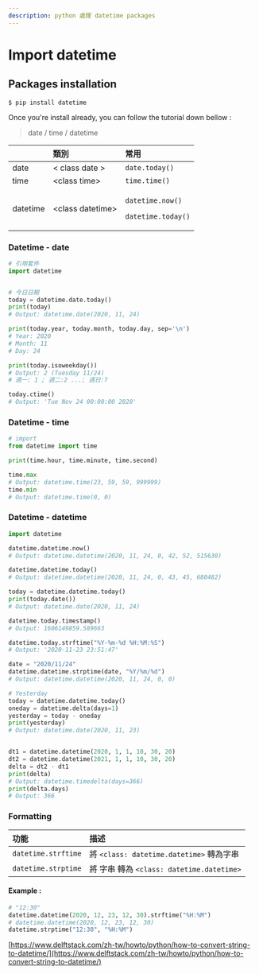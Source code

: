 ```yaml
---
description: python 處理 datetime packages
---
```


# Import datetime

## Packages installation

```
$ pip install datetime
```

Once you're install already, you can follow the tutorial down bellow : 

> date / time / datetime

<table>
  <thead>
    <tr>
      <th style="text-align:left"></th>
      <th style="text-align:left">&#x985E;&#x5225;</th>
      <th style="text-align:left">&#x5E38;&#x7528;</th>
    </tr>
  </thead>
  <tbody>
    <tr>
      <td style="text-align:left">date</td>
      <td style="text-align:left">&lt; class date &gt;</td>
      <td style="text-align:left"><code>date.today()</code>
      </td>
    </tr>
    <tr>
      <td style="text-align:left">time</td>
      <td style="text-align:left">&lt;class time&gt;</td>
      <td style="text-align:left"><code>time.time() </code>
      </td>
    </tr>
    <tr>
      <td style="text-align:left">datetime</td>
      <td style="text-align:left">&lt;class datetime&gt;</td>
      <td style="text-align:left">
        <p><code>datetime.now()  </code>
        </p>
        <p><code>datetime.today()</code>
        </p>
      </td>
    </tr>
  </tbody>
</table>

### Datetime - date

```python
# 引用套件
import datetime


# 今日日期
today = datetime.date.today()
print(today)
# Output: datetime.date(2020, 11, 24)

print(today.year, today.month, today.day, sep='\n')
# Year: 2020 
# Month: 11
# Day: 24

print(today.isoweekday())
# Output: 2 (Tuesday 11/24)
# 週一: 1 ; 週二:2 ...; 週日:7

today.ctime()
# Output: 'Tue Nov 24 00:00:00 2020'

```

### Datetime - time

```python
# import 
from datetime import time

print(time.hour, time.minute, time.second)

time.max
# Output: datetime.time(23, 59, 59, 999999)
time.min
# Output: datetime.time(0, 0)
```

### Datetime - datetime

```python
import datetime

datetime.datetime.now()
# Output: datetime.datetime(2020, 11, 24, 0, 42, 52, 515630)

datetime.datetime.today()
# Output: datetime.datetime(2020, 11, 24, 0, 43, 45, 680482)

today = datetime.datetime.today()
print(today.date())
# Output: datetime.date(2020, 11, 24)

datetime.today.timestamp()
# Output: 1606149859.589663

datetime.today.strftime("%Y-%m-%d %H:%M:%S")
# Output: '2020-11-23 23:51:47'

date = "2020/11/24"
datetime.datetime.strptime(date, "%Y/%m/%d")
# Output: datetime.datetime(2020, 11, 24, 0, 0)

# Yesterday
today = datetime.datetime.today()
oneday = datetime.delta(days=1)
yesterday = today - oneday
print(yesterday)
# Output: datetime.date(2020, 11, 23)


dt1 = datetime.datetime(2020, 1, 1, 10, 30, 20) 
dt2 = datetime.datetime(2021, 1, 1, 10, 30, 20) 
delta = dt2 - dt1
print(delta)
# Output: datetime.timedelta(days=366)
print(delta.days)
# Output: 366
```

### Formatting 

| 功能 | 描述 |
| :--- | :--- |
| `datetime.strftime` | 將 `<class: datetime.datetime>` 轉為字串  |
| `datetime.strptime` | 將 字串 轉為  `<class: datetime.datetime>` |

#### Example : 

```python
# "12:30"
datetime.datetime(2020, 12, 23, 12, 30).strftime("%H:%M")
# datetime.datetime(2020, 12, 23, 12, 30)
datetime.strptime("12:30", "%H:%M")   
```

[https://www.delftstack.com/zh-tw/howto/python/how-to-convert-string-to-datetime/](https://www.delftstack.com/zh-tw/howto/python/how-to-convert-string-to-datetime/)

